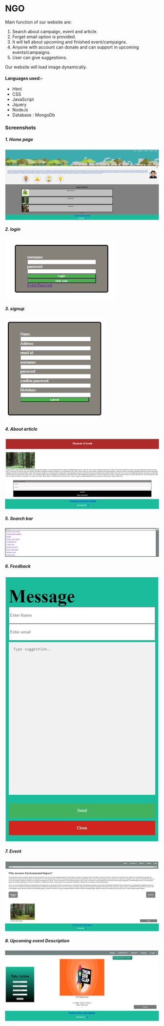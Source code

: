# NGO

Main function of our website are:
1) Search about campaign, event and article. 
2) Forget email option is provided.
3) It will tell about upcoming and finished event/campaigns.
4) Anyone with account can donate and can support in upcoming events/campaigns.
5) User can give suggestions.

Our website will load image dynamically.

#### Languages used:-
* Html  
* CSS   
* JavaScript
* Jquery
* NodeJs
* Database : MongoDb
 
### Screenshots
##### 1. Home page
![home](home.PNG)
##### 2. login
![login](login.png)
##### 3. signup
![signup](signup.png)
##### 4. About article
![article](article.png)
##### 5. Search bar
![search](search.png)
##### 6. Feedback
![feedback](feedback.png)
##### 7. Event
![event](event.png)
##### 8. Upcoming event Description
![detaildescriptionevent](detaildescriptionevent.png)




